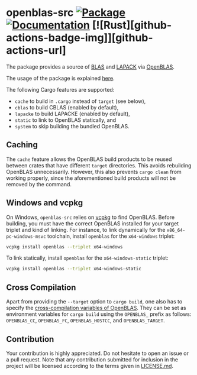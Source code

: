 # openblas-src [![Package][package-img]][package-url] [![Documentation][documentation-img]][documentation-url] [![Rust][github-actions-badge-img]][github-actions-url]

The package provides a source of [BLAS] and [LAPACK] via [OpenBLAS].

The usage of the package is explained [here][usage].

The following Cargo features are supported:

* `cache` to build in `.cargo` instead of `target` (see below),
* `cblas` to build CBLAS (enabled by default),
* `lapacke` to build LAPACKE (enabled by default),
* `static` to link to OpenBLAS statically, and
* `system` to skip building the bundled OpenBLAS.

## Caching

The `cache` feature allows the OpenBLAS build products to be reused between
crates that have different `target` directories. This avoids rebuilding OpenBLAS
unnecessarily. However, this also prevents `cargo clean` from working properly,
since the aforementioned build products will not be removed by the command.

## Windows and vcpkg

On Windows, `openblas-src` relies on [vcpkg] to find OpenBLAS. Before building,
you must have the correct OpenBLAS installed for your target triplet and kind of
linking. For instance, to link dynamically for the `x86_64-pc-windows-msvc`
toolchain, install `openblas` for the `x64-windows` triplet:

```sh
vcpkg install openblas --triplet x64-windows
```

To link statically, install `openblas` for the `x64-windows-static` triplet:

```sh
vcpkg install openblas --triplet x64-windows-static
```

## Cross Compilation

Apart from providing the `--target` option to `cargo build`, one also has to
specify the [cross-compilation variables of OpenBLAS][openblas-cross-compile].
They can be set as environment variables for `cargo build` using the `OPENBLAS_`
prefix as follows: `OPENBLAS_CC`, `OPENBLAS_FC`, `OPENBLAS_HOSTCC`, and
`OPENBLAS_TARGET`.

## Contribution

Your contribution is highly appreciated. Do not hesitate to open an issue or a
pull request. Note that any contribution submitted for inclusion in the project
will be licensed according to the terms given in [LICENSE.md](LICENSE.md).

[blas]: https://en.wikipedia.org/wiki/BLAS
[lapack]: https://en.wikipedia.org/wiki/LAPACK
[openblas]: http://www.openblas.net/
[openblas-cross-compile]: https://github.com/xianyi/OpenBLAS#cross-compile
[usage]: https://blas-lapack-rs.github.io/usage
[vcpkg]: https://github.com/Microsoft/vcpkg

[documentation-img]: https://docs.rs/openblas-src/badge.svg
[documentation-url]: https://docs.rs/openblas-src
[package-img]: https://img.shields.io/crates/v/openblas-src.svg
[package-url]: https://crates.io/crates/openblas-src
[github-acctions-badge-img]: https://github.com/blas-lapack-rs/openblas-src/workflows/Rust/badge.svg
[github-acctions-url]: https://github.com/blas-lapack-rs/openblas-src/actions
